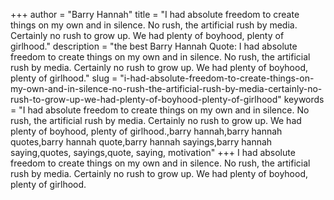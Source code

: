 +++
author = "Barry Hannah"
title = "I had absolute freedom to create things on my own and in silence. No rush, the artificial rush by media. Certainly no rush to grow up. We had plenty of boyhood, plenty of girlhood."
description = "the best Barry Hannah Quote: I had absolute freedom to create things on my own and in silence. No rush, the artificial rush by media. Certainly no rush to grow up. We had plenty of boyhood, plenty of girlhood."
slug = "i-had-absolute-freedom-to-create-things-on-my-own-and-in-silence-no-rush-the-artificial-rush-by-media-certainly-no-rush-to-grow-up-we-had-plenty-of-boyhood-plenty-of-girlhood"
keywords = "I had absolute freedom to create things on my own and in silence. No rush, the artificial rush by media. Certainly no rush to grow up. We had plenty of boyhood, plenty of girlhood.,barry hannah,barry hannah quotes,barry hannah quote,barry hannah sayings,barry hannah saying,quotes, sayings,quote, saying, motivation"
+++
I had absolute freedom to create things on my own and in silence. No rush, the artificial rush by media. Certainly no rush to grow up. We had plenty of boyhood, plenty of girlhood.
